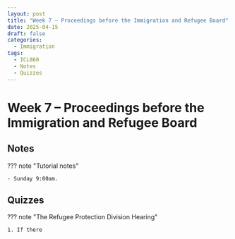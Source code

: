 ```yaml
---
layout: post
title: "Week 7 – Proceedings before the Immigration and Refugee Board"
date: 2025-04-15
draft: false
categories:
  - Immigration
tags:
  - ICL860
  - Notes
  - Quizzes
---
```


# Week 7 – Proceedings before the Immigration and Refugee Board

## Notes

??? note "Tutorial notes"

    - Sunday 9:00am.
    

## Quizzes

??? note "The Refugee Protection Division Hearing"

    1. If there 



